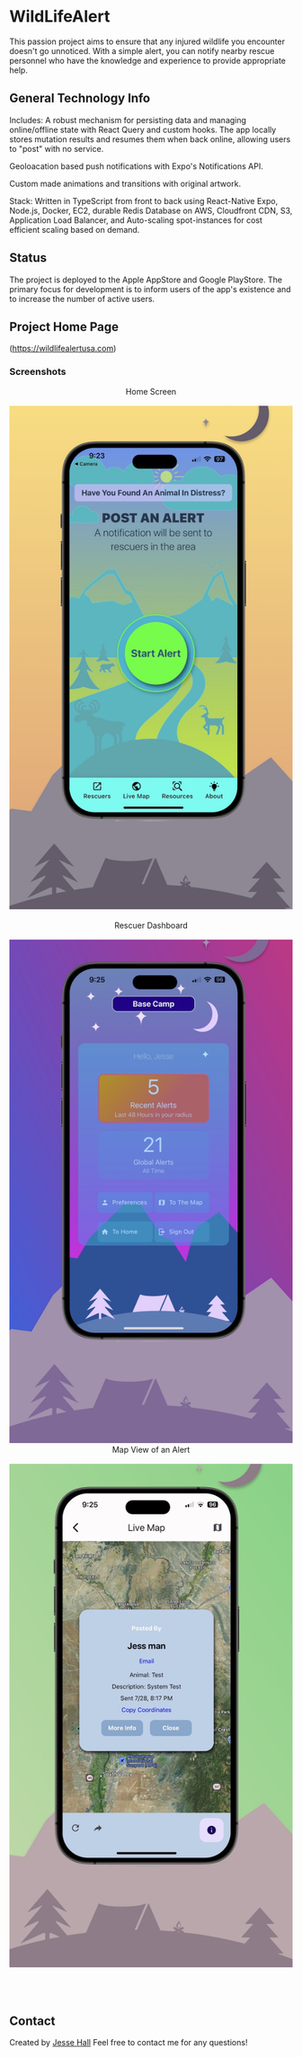 # WildLifeAlert

This passion project aims to ensure that any injured wildlife you encounter doesn't go unnoticed. With a simple alert, you can notify nearby rescue personnel who have the knowledge and experience to provide appropriate help.

## General Technology Info

Includes:
A robust mechanism for persisting data and managing online/offline state with React Query and custom hooks. The app locally stores mutation results and resumes them when back online, allowing users to "post" with no service.

Geoloacation based push notifications with Expo's Notifications API.

Custom made animations and transitions with original artwork.

Stack: Written in TypeScript from front to back using React-Native Expo, Node.js, Docker, EC2, durable Redis Database on AWS, Cloudfront CDN, S3, Application Load Balancer, and Auto-scaling spot-instances for cost efficient scaling based on demand.

## Status

The project is deployed to the Apple AppStore and Google PlayStore. The primary focus for development is to inform users of the app's existence and to increase the number of active users.

## Project Home Page

(https://wildlifealertusa.com)

### Screenshots

<div align="center">Home Screen </div>
<br/>
<div align="center">
<kbd>
<img src="./capture.jpeg">
</kbd>
</div>
<br />
<div align="center">Rescuer Dashboard</div>
<br/>
<div align="center">
<kbd>
<img src="./capture2.jpeg">
</kbd>
<br />
<div align="center">Map View of an Alert</div>
<br/>
<div align="center">
<kbd>
<img src="./capture3.jpeg">
</kbd>
</div>
<br/>
<br/>
<br/>
</div>

## Contact

Created by [Jesse Hall](https://www.linkedin.com/in/jessehall/)
Feel free to contact me for any questions!
